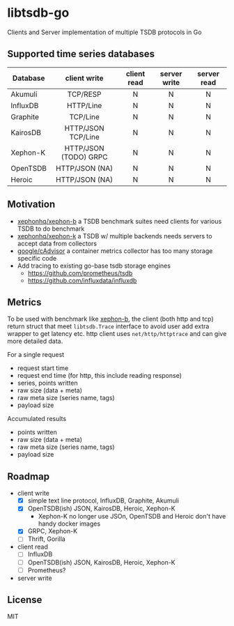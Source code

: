 # libtsdb-go

Clients and Server implementation of multiple TSDB protocols in Go

## Supported time series databases

| Database     | client write  | client read   | server write | server read |
| ------------ |:------:| :-----:| :----------: | :--: |
| Akumuli  | TCP/RESP | N | N | N |
| InfluxDB | HTTP/Line | N | N | N |
| Graphite | TCP/Line | N | N | N |
| KairosDB | HTTP/JSON  TCP/Line | N | N | N |
| Xephon-K | HTTP/JSON (TODO) GRPC | N | N | N |
| OpenTSDB | HTTP/JSON (NA) | N | N | N |
| Heroic | HTTP/JSON (NA) | N | N | N |

## Motivation

- [xephonhq/xephon-b](https://github.com/xephonhq/xephon-b) a TSDB benchmark suites need clients for various TSDB to do benchmark
- [xephonhq/xephon-k](https://github.com/xephonhq/xephon-k) a TSDB w/ multiple backends needs servers to accept data from collectors
- [google/cAdvisor](https://github.com/google/cadvisor) a container metrics collector has too many storage specific code 
- Add tracing to existing go-base tsdb storage engines
  - https://github.com/prometheus/tsdb
  - https://github.com/influxdata/influxdb

## Metrics

To be used with benchmark like [xephon-b](https://github.com/xephonhq/xephon-b), 
the client (both http and tcp) return struct that meet `libtsdb.Trace` interface
to avoid user add extra wrapper to get latency etc.
http client uses `net/http/httptrace` and can give more detailed data.

For a single request

- request start time
- request end time (for http, this include reading response)
- series, points written
- raw size (data + meta)
- raw meta size (series name, tags)
- payload size

Accumulated results

- points written
- raw size (data + meta)
- raw meta size (series name, tags)
- payload size

## Roadmap

- client write
  - [x] simple text line protocol, InfluxDB, Graphite, Akumuli
  - [x] OpenTSDB(ish) JSON, KairosDB, Heroic, Xephon-K
    - Xephon-K no longer use JSOn, OpenTSDB and Heroic don't have handy docker images
  - [x] GRPC, Xephon-K
  - [ ] Thrift, Gorilla
- client read
  - [ ] InfluxDB
  - [ ] OpenTSDB(ish) JSON, KairosDB, Heroic, Xephon-K
  - [ ] Prometheus?
- server write

## License

MIT

